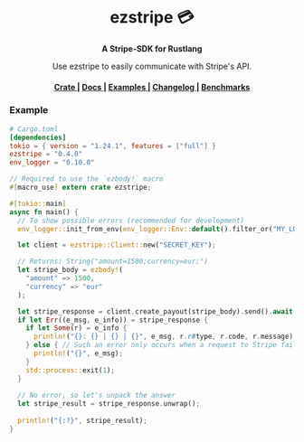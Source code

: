 <h1 align="center">ezstripe 💳</h1>
<div align="center">
 <strong>
   A Stripe-SDK for Rustlang
 </strong>
 <p>Use ezstripe to easily communicate with Stripe's API.</p>
</div>

<div align="center">
  <h4>
    <a href="https://crates.io/crates/ezstripe">
      Crate
    </a>
    <span> | </span>
    <a href="https://docs.rs/ezstripe/latest/ezstripe/">
      Docs
    </a>
    <span> | </span>
    <a href="https://github.com/EntenKoeniq/ezstripe/tree/main/examples">
      Examples
    </a>
    <span> | </span>
    <a href="https://github.com/EntenKoeniq/ezstripe/blob/main/CHANGELOG.md">
      Changelog
    </a>
    <span> | </span>
    <a href="https://github.com/EntenKoeniq/ezstripe/blob/main/BENCHMARKS.md">
      Benchmarks
    </a>
  </h4>
</div>

### Example
```toml
# Cargo.toml
[dependencies]
tokio = { version = "1.24.1", features = ["full"] }
ezstripe = "0.4.0"
env_logger = "0.10.0"
```

```Rust
// Required to use the `ezbody!` macro
#[macro_use] extern crate ezstripe;

#[tokio::main]
async fn main() {
  // To show possible errors (recommended for development)
  env_logger::init_from_env(env_logger::Env::default().filter_or("MY_LOG_LEVEL", "debug"));

  let client = ezstripe::Client::new("SECRET_KEY");

  // Returns: String("amount=1500;currency=eur;")
  let stripe_body = ezbody!(
    "amount" => 1500,
    "currency" => "eur"
  );

  let stripe_response = client.create_payout(stripe_body).send().await;
  if let Err((e_msg, e_info)) = stripe_response {
    if let Some(r) = e_info {
      println!("{}: {} | {} | {}", e_msg, r.r#type, r.code, r.message);
    } else { // Such an error only occurs when a request to Stripe failed
      println!("{}", e_msg);
    }
    std::process::exit(1);
  }
  
  // No error, so let's unpack the answer
  let stripe_result = stripe_response.unwrap();
  
  println!("{:?}", stripe_result);
}
```
